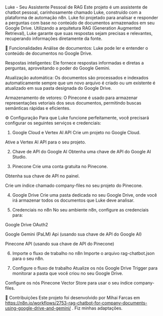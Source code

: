 Luke - Seu Assistente Pessoal de RAG
Este projeto é um assistente de chatbot pessoal, carinhosamente chamado Luke, construído com a plataforma de automação n8n. Luke foi projetado para analisar e responder a perguntas com base no conteúdo de documentos armazenados em seu Google Drive. Utilizando a arquitetura RAG (Generation Augmented Retrieval), Luke garante que suas respostas sejam precisas e relevantes, recuperando informações diretamente da fonte.

🚀 Funcionalidades
Análise de documentos: Luke pode ler e entender o conteúdo de documentos no Google Drive.

Respostas inteligentes: Ele fornece respostas informadas e diretas a perguntas, aproveitando o poder do Google Gemini.

Atualização automática: Os documentos são processados e indexados automaticamente sempre que um novo arquivo é criado ou um existente é atualizado em sua pasta designada do Google Drive.

Armazenamento de vetores: O Pinecone é usado para armazenar representações vetoriais dos seus documentos, permitindo buscas semânticas rápidas e eficientes.

⚙️ Configuração
Para que Luke funcione perfeitamente, você precisará configurar os seguintes serviços e credenciais:

1. Google Cloud e Vertex AI API
Crie um projeto no Google Cloud.

Ative a Vertex AI API para o seu projeto.

2. Chave de API do Google AI
Obtenha uma chave de API do Google AI Studio.

3. Pinecone
Crie uma conta gratuita no Pinecone.

Obtenha sua chave de API no painel.

Crie um índice chamado company-files no seu projeto do Pinecone.

4. Google Drive
Crie uma pasta dedicada no seu Google Drive, onde você irá armazenar todos os documentos que Luke deve analisar.

5. Credenciais no n8n
No seu ambiente n8n, configure as credenciais para:

Google Drive OAuth2

Google Gemini (PaLM) Api (usando sua chave de API do Google AI)

Pinecone API (usando sua chave de API do Pinecone)

6. Importe o fluxo de trabalho no n8n
Importe o arquivo rag-chatbot.json para o seu n8n.

7. Configure o fluxo de trabalho
Atualize os nós Google Drive Trigger para monitorar a pasta que você criou no seu Google Drive.

Configure os nós Pinecone Vector Store para usar o seu índice company-files.

🤝 Contribuições
Este projeto foi desenvolvido por Mihai Farcas em https://n8n.io/workflows/2753-rag-chatbot-for-company-documents-using-google-drive-and-gemini/ . Fiz minhas adaptações.
